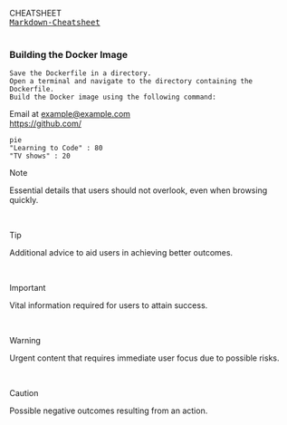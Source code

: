 CHEATSHEET
<kbd> <br> [Markdown-Cheatsheet](https://github.com/lifeparticle/Markdown-Cheatsheet) <br> </kbd>

### Building the Docker Image

    Save the Dockerfile in a directory.
    Open a terminal and navigate to the directory containing the Dockerfile.
    Build the Docker image using the following command:


Email at example@example.com    
<https://github.com/>


```mermaid
pie
"Learning to Code" : 80
"TV shows" : 20
```
> [!NOTE]
> Essential details that users should not overlook, even when browsing quickly.

<br>

> [!TIP]
> Additional advice to aid users in achieving better outcomes.

<br>

> [!IMPORTANT]
> Vital information required for users to attain success.

<br>

> [!WARNING]
> Urgent content that requires immediate user focus due to possible risks.

<br>

> [!CAUTION]
> Possible negative outcomes resulting from an action.
